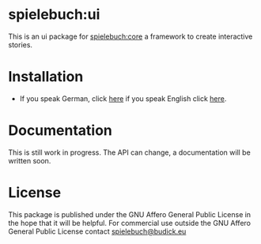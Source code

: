 # spielebuch:ui
This is an ui package for [spielebuch:core](https://github.com/spielebuch/core) a framework to create interactive stories. 

# Installation
- If you speak German, click [here](https://github.com/spielebuch/example-de) if you speak English click [here](https://github.com/spielebuch/example-en).

# Documentation
This is still work in progress. The API can change, a documentation will be written soon.

# License
This package is published under the GNU Affero General Public License in the hope that it will be helpful. For commercial use outside the GNU Affero General Public License contact spielebuch@budick.eu
